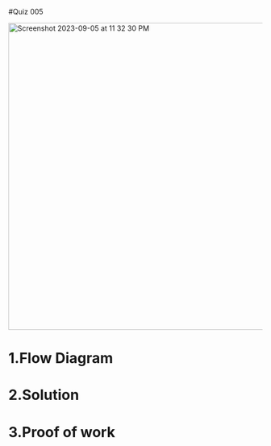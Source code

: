 #Quiz 005

<img width="609" alt="Screenshot 2023-09-05 at 11 32 30 PM" src="https://github.com/K-Schriber/Unit-1-Comp-Sci/assets/142757998/ace1b5af-224c-459f-8b6a-98f1b04be840">



# 1.Flow Diagram


# 2.Solution


# 3.Proof of work
